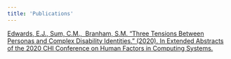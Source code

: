 ```yaml
---
title: 'Publications'
---
```


[Edwards, E.J., Sum, C.M.,  Branham, S.M. “Three Tensions Between Personas and Complex Disability Identities.” (2020). In Extended Abstracts of the 2020 CHI Conference on Human Factors in Computing Systems.](https://dl.acm.org/doi/abs/10.1145/3334480.3382931)
